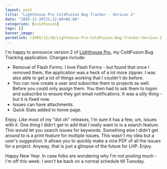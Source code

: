 ```yaml
---
layout: post
title: "Lighthouse Pro ColdFusion Bug Tracker - Version 2"
date: "2005-12-28T21:12:00+06:00"
categories: [coldfusion]
tags: []
banner_image: 
permalink: /2005/12/28/Lighthouse-Pro-ColdFusion-Bug-Tracker-Version-2
---
```


I'm happy to announce version 2 of <a href="http://ray.camdenfamily.com/projects/lhp">Lighthouse Pro</a>, my ColdFusion Bug Tracking application. Changes include:

<ul>
<li>Removal of Flash Forms. I love Flash Forms - but found that once I removed them, the application was a heck of a lot more zippier. I was also able to get a lot of things working that I couldn't do before.
<li>You can now create a user <i>and</i> subscribe them to projects as well. Before you could only assign them. You then had to ask them to logon and subscribe to ensure they got email notifications. It was a silly thing - but it is fixed now.
<li>Issues can have attachments. 
<li>Quick Stats added to home page.
</ul>

Enjoy. Like most of my "dot oh" releases, I'm sure it has a few, um, issues with it. One thing I didn't get to add that I really want to is a search feature. This would let you search issues for keywords. Something else I didn't get around to is a print feature for multiple issues. This wasn't my idea but a user's suggestion. It allows you to quickly make a nice PDF of all the issues for a project. Anyway, that is just a glimpse of the future for LHP. Enjoy.

Happy New Year. In case folks are wondering why I'm not posting much - I'm off this week. I won't be back on a normal schedule till Tuesday.